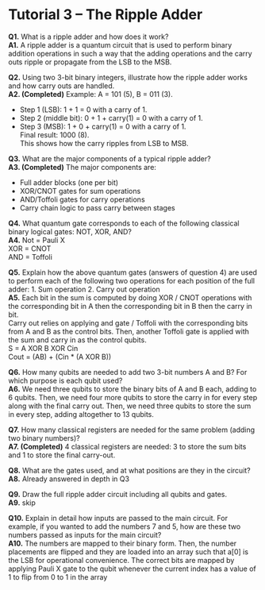# Tutorial 3 – The Ripple Adder

**Q1.** What is a ripple adder and how does it work?  
**A1.** A ripple adder is a quantum circuit that is used to perform binary addition operations in such a way that the adding operations and the carry outs ripple or propagate from the LSB to the MSB.

**Q2.** Using two 3-bit binary integers, illustrate how the ripple adder works and how carry outs are handled.  
**A2. (Completed)** Example: A = 101 (5), B = 011 (3).  
- Step 1 (LSB): 1 + 1 = 0 with a carry of 1.  
- Step 2 (middle bit): 0 + 1 + carry(1) = 0 with a carry of 1.  
- Step 3 (MSB): 1 + 0 + carry(1) = 0 with a carry of 1.  
Final result: 1000 (8).  
This shows how the carry ripples from LSB to MSB.

**Q3.** What are the major components of a typical ripple adder?  
**A3. (Completed)** The major components are:  
- Full adder blocks (one per bit)  
- XOR/CNOT gates for sum operations  
- AND/Toffoli gates for carry operations  
- Carry chain logic to pass carry between stages

**Q4.** What quantum gate corresponds to each of the following classical binary logical gates: NOT, XOR, AND?  
**A4.** Not = Pauli X  
XOR = CNOT  
AND = Toffoli

**Q5.** Explain how the above quantum gates (answers of question 4) are used to perform each of the following two operations for each position of the full adder: 1. Sum operation 2. Carry out operation  
**A5.** Each bit in the sum is computed by doing XOR / CNOT operations with the corresponding bit in A then the corresponding bit in B then the carry in bit.  
Carry out relies on applying and gate / Toffoli with the corresponding bits from A and B as the control bits. Then, another Toffoli gate is applied with the sum and carry in as the control qubits.  
S = A XOR B XOR Cin  
Cout = (AB) + (Cin * (A XOR B))

**Q6.** How many qubits are needed to add two 3-bit numbers A and B? For which purpose is each qubit used?  
**A6.** We need three qubits to store the binary bits of A and B each, adding to 6 qubits. Then, we need four more qubits to store the carry in for every step along with the final carry out. Then, we need three qubits to store the sum in every step, adding altogether to 13 qubits.

**Q7.** How many classical registers are needed for the same problem (adding two binary numbers)?  
**A7. (Completed)** 4 classical registers are needed: 3 to store the sum bits and 1 to store the final carry-out.

**Q8.** What are the gates used, and at what positions are they in the circuit?  
**A8.** Already answered in depth in Q3

**Q9.** Draw the full ripple adder circuit including all qubits and gates.  
**A9.** skip

**Q10.** Explain in detail how inputs are passed to the main circuit. For example, if you wanted to add the numbers 7 and 5, how are these two numbers passed as inputs for the main circuit?  
**A10.** The numbers are mapped to their binary form. Then, the number  placements are flipped and they are loaded into an array such that a[0] is the LSB for operational convenience. The correct bits are mapped by applying Pauli X gate to the qubit whenever the current index has a value of 1 to flip from 0 to 1 in the array
